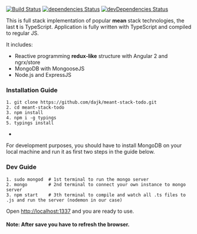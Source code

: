 [![Build Status](https://travis-ci.org/dajk/meant-stack-todo.svg?branch=master)](https://travis-ci.org/dajk/meant-stack-todo)
[![dependencies Status](https://david-dm.org/dajk/meant-stack-todo/status.svg)](https://david-dm.org/dajk/meant-stack-todo)
[![devDependencies Status](https://david-dm.org/dajk/meant-stack-todo/dev-status.svg)](https://david-dm.org/dajk/meant-stack-todo?type=dev)

This is full stack implementation of popular __mean__ stack technologies, the last __t__ is TypeScript.
Application is fully written with TypeScript and compiled to regular JS.

It includes:

- Reactive programming __redux-like__  structure with Angular 2 and ngrx/store
- MongoDB with MongooseJS
- Node.js and ExpressJS

### Installation  Guide

	1. git clone https://github.com/dajk/meant-stack-todo.git
	2. cd meant-stack-todo
	3. npm install
	4. npm i -g typings
	5. typings install

-

For development purposes, you should have to install MongoDB on your local machine and run it as first two steps in the guide below.

### Dev Guide

	1. sudo mongod 	# 1st terminal to run the mongo server
	2. mongo 		# 2nd terminal to connect your own instance to mongo server
	3. npm start 	# 3th terminal to compile and watch all .ts files to .js and run the server (nodemon in our case)

Open [http://localhost:1337](http://localhost:1337) and you are ready to use. 

#### Note: After save you have to refresh the browser.
